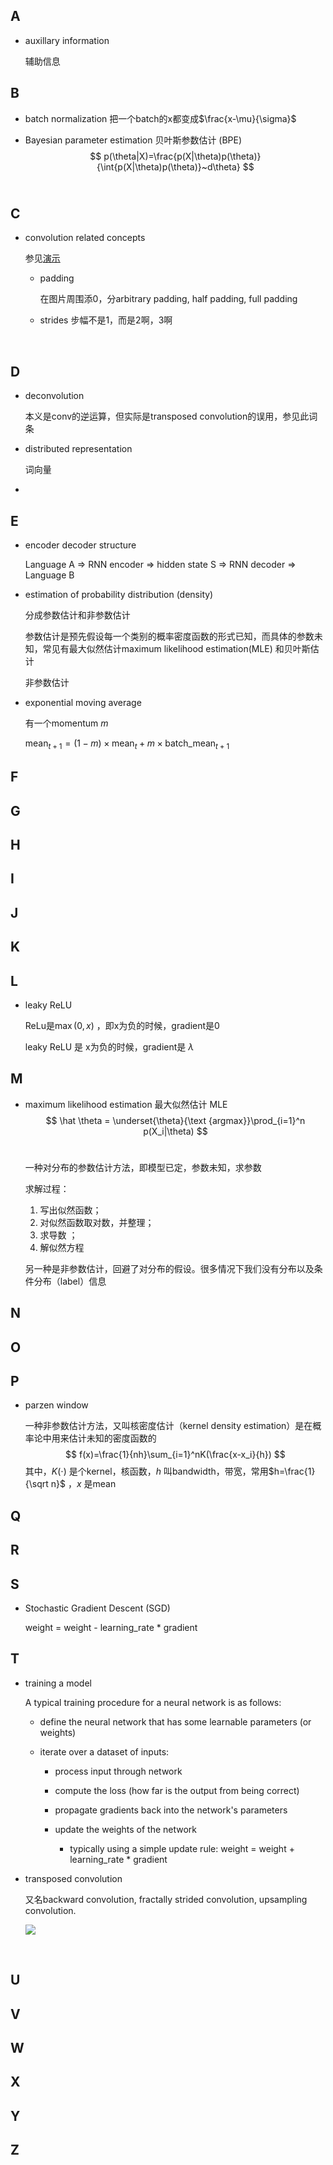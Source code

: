 ## A

* auxillary information

  辅助信息

## B

* batch normalization
  把一个batch的x都变成$\frac{x-\mu}{\sigma}$ 

* Bayesian parameter estimation 贝叶斯参数估计 (BPE)
  $$
  p(\theta|X)=\frac{p(X|\theta)p(\theta)}{\int{p(X|\theta)p(\theta)}~d\theta}
  $$
  ​

## C

* convolution related concepts

  参见[演示](https://github.com/vdumoulin/conv_arithmetic)

  * padding

    在图片周围添0，分arbitrary padding, half padding, full padding

  * strides
    步幅不是1，而是2啊，3啊

    ​

## D

* deconvolution

  本义是conv的逆运算，但实际是transposed convolution的误用，参见此词条

* distributed representation

  词向量

* ​

## E

* encoder decoder structure

  Language A => RNN encoder => hidden state S => RNN decoder => Language B


* estimation of probability distribution (density)

  分成参数估计和非参数估计

  参数估计是预先假设每一个类别的概率密度函数的形式已知，而具体的参数未知，常见有最大似然估计maximum likelihood estimation(MLE) 和贝叶斯估计

  非参数估计

* exponential moving average

  有一个momentum $m$

  $\text {mean}_{t+1}=(1-m) \times \text {mean}_{t} + m \times \text {batch_mean}_{t+1}$

## F

## G

## H

## I

## J

## K

## L

* leaky ReLU

  ReLu是$\max(0,x)$ ，即x为负的时候，gradient是0

  leaky ReLU 是 x为负的时候，gradient是 $\lambda$


## M

*  maximum likelihood estimation 最大似然估计 MLE
   $$
   \hat \theta = \underset{\theta}{\text {argmax}}\prod_{i=1}^n p(X_i|\theta)
   $$
   ​

   一种对分布的参数估计方法，即模型已定，参数未知，求参数

   求解过程：

   1. 写出似然函数；
   2. 对似然函数取对数，并整理；
   3. 求导数 ；
   4. 解似然方程

   另一种是非参数估计，回避了对分布的假设。很多情况下我们没有分布以及条件分布（label）信息

## N

## O

## P

* parzen window

  一种非参数估计方法，又叫核密度估计（kernel density estimation）是在概率论中用来估计未知的密度函数的
  $$
  f(x)=\frac{1}{nh}\sum_{i=1}^nK(\frac{x-x_i}{h})
  $$
  其中，$K(\cdot)$ 是个kernel，核函数，$h$ 叫bandwidth，带宽，常用$h=\frac{1}{\sqrt n}$ ，$x$ 是mean

## Q

## R

## S

* Stochastic Gradient Descent (SGD)

  weight = weight - learning_rate * gradient

## T

* training a model

  A typical training procedure for a neural network is as follows:

  * define the neural network that has some learnable parameters (or weights)

  * iterate over a dataset of inputs:

    * process input through network
    * compute the loss (how far is the output from being correct)

    * propagate gradients back into the network's parameters

    * update the weights of the network

      * typically using a simple update rule: weight = weight + learning_rate * gradient

* transposed convolution

  又名backward convolution, fractally strided convolution, upsampling convolution.

  ![](no_padding_strides_transposed.gif)

  ​

## U

## V

## W

## X

## Y

## Z



